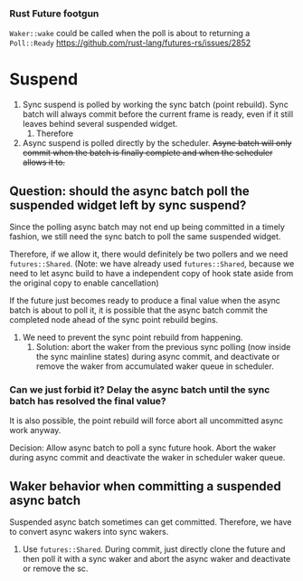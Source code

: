 








### Rust Future footgun
`Waker::wake` could be called when the poll is about to returning a `Poll::Ready` https://github.com/rust-lang/futures-rs/issues/2852


# Suspend
1. Sync suspend is polled by working the sync batch (point rebuild). Sync batch will always commit before the current frame is ready, even if it still leaves behind several suspended widget.
    1. Therefore 
2. Async suspend is polled directly by the scheduler. ~~Async batch will only commit when the batch is finally complete and when the scheduler allows it to.~~

## Question: should the async batch poll the suspended widget left by sync suspend?
Since the polling async batch may not end up being committed in a timely fashion, we still need the sync batch to poll the same suspended widget.

Therefore, if we allow it, there would definitely be two pollers and we need `futures::Shared`. (Note: we have already used `futures::Shared`, because we need to let async build to have a independent copy of hook state aside from the original copy to enable cancellation)

If the future just becomes ready to produce a final value when the async batch is about to poll it, it is possible that the async batch commit the completed node ahead of the sync point rebuild begins.
1. We need to prevent the sync point rebuild from happening. 
    1. Solution: abort the waker from the previous sync polling (now inside the sync mainline states) during async commit, and deactivate or remove the waker from accumulated waker queue in scheduler.


### Can we just forbid it? Delay the async batch until the sync batch has resolved the final value?
It is also possible, the point rebuild will force abort all uncommitted async work anyway.

Decision: Allow async batch to poll a sync future hook. Abort the waker during async commit and deactivate the waker in scheduler waker queue.


## Waker behavior when committing a suspended async batch
Suspended async batch sometimes can get committed. Therefore, we have to convert async wakers into sync wakers.

1. Use `futures::Shared`. During commit, just directly clone the future and then poll it with a sync waker and abort the async waker and deactivate or remove the sc.